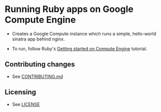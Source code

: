 # Running Ruby apps on Google Compute Engine

* Creates a Google Compute instance which runs a simple, hello-world sinatra app behind nginx.

* To run, follow Ruby's [Getting started on Compute Engine](https://cloud.google.com/ruby/getting-started/using-compute-engine) tutorial.

## Contributing changes

* See [CONTRIBUTING.md](../CONTRIBUTING.md)

## Licensing

* See [LICENSE](../LICENSE)
